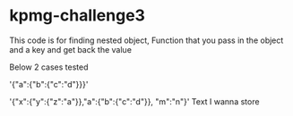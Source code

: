 # kpmg-challenge3

This code is for finding nested object, Function that you pass in the object and a key and get back the value

Below 2 cases tested 

'{"a":{"b":{"c":"d"}}}'

'{"x":{"y":{"z":"a"}},"a":{"b":{"c":"d"}}, "m":"n"}'
 Text I wanna store 